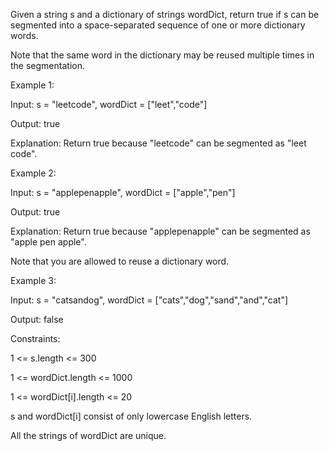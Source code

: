 Given a string s and a dictionary of strings wordDict, return true if s can be segmented into a space-separated sequence of one or more dictionary words.

Note that the same word in the dictionary may be reused multiple times in the segmentation.

 

Example 1:

Input: s = "leetcode", wordDict = ["leet","code"]

Output: true

Explanation: Return true because "leetcode" can be segmented as "leet code".


Example 2:

Input: s = "applepenapple", wordDict = ["apple","pen"]

Output: true

Explanation: Return true because "applepenapple" can be segmented as "apple pen apple".

Note that you are allowed to reuse a dictionary word.


Example 3:

Input: s = "catsandog", wordDict = ["cats","dog","sand","and","cat"]

Output: false
 

Constraints:

1 <= s.length <= 300

1 <= wordDict.length <= 1000

1 <= wordDict[i].length <= 20

s and wordDict[i] consist of only lowercase English letters.

All the strings of wordDict are unique.
